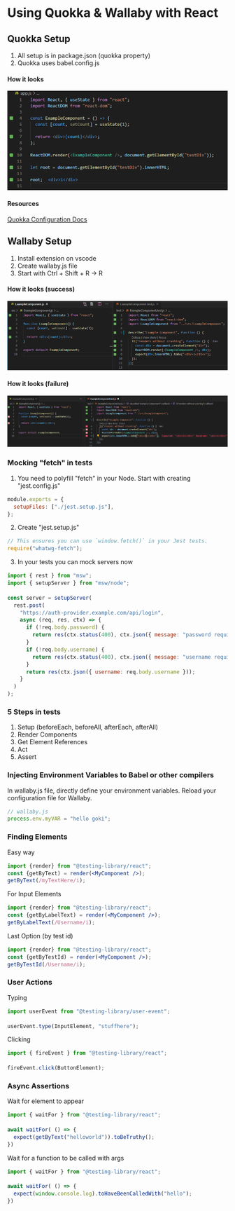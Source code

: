 # Using Quokka & Wallaby with React


## Quokka Setup
1) All setup is in package.json (quokka property)
2) Quokka uses babel.config.js

#### How it looks
![Screenshot](Screenshot_Quokka.png)
#### Resources
[Quokka Configuration Docs](https://quokkajs.com//configuration.html)


## Wallaby Setup
1) Install extension on vscode
2) Create wallaby.js file
3) Start with Ctrl + Shift + R -> R

#### How it looks (success)
![Screenshot](Screenshot_Wallaby.png)

#### How it looks (failure)
![Screenshot](Screenshot_Wallaby_failure.png)

### Mocking "fetch" in tests
1) You need to polyfill "fetch" in your Node. Start with creating "jest.config.js"
```js
module.exports = {
  setupFiles: ["./jest.setup.js"],
};
```

2) Create "jest.setup.js"
```js
// This ensures you can use `window.fetch()` in your Jest tests.
require("whatwg-fetch");
```

3) In your tests you can mock servers now
```js
import { rest } from "msw";
import { setupServer } from "msw/node";

const server = setupServer(
  rest.post(
    "https://auth-provider.example.com/api/login",
    async (req, res, ctx) => {
      if (!req.body.password) {
        return res(ctx.status(400), ctx.json({ message: "password required" }));
      }
      if (!req.body.username) {
        return res(ctx.status(400), ctx.json({ message: "username required" }));
      }
      return res(ctx.json({ username: req.body.username }));
    }
  )
);
```

### 5 Steps in tests
1) Setup (beforeEach, beforeAll, afterEach, afterAll)
2) Render Components
3) Get Element References
4) Act
5) Assert

### Injecting Environment Variables to Babel or other compilers
In wallaby.js file, directly define your environment variables. Reload your configuration file for Wallaby.
```js
// wallaby.js
process.env.myVAR = "hello goki";
```

### Finding Elements
Easy way
```jsx
import {render} from "@testing-library/react";
const {getByText) = render(<MyComponent />);
getByText(/myTextHere/i);
```

For Input Elements
```jsx
import {render} from "@testing-library/react";
const {getByLabelText) = render(<MyComponent />);
getByLabelText(/Username/i);
```

Last Option (by test id)
```jsx
import {render} from "@testing-library/react";
const {getByTestId) = render(<MyComponent />);
getByTestId(/Username/i);
```

### User Actions

Typing
```jsx
import userEvent from "@testing-library/user-event";

userEvent.type(InputElement, "stuffhere");
```

Clicking
```jsx
import { fireEvent } from "@testing-library/react";

fireEvent.click(ButtonElement);
```

### Async Assertions

Wait for element to appear
```jsx
import { waitFor } from "@testing-library/react";

await waitFor( () => {
  expect(getByText("helloworld")).toBeTruthy();
})
```

Wait for a function to be called with args
```jsx
import { waitFor } from "@testing-library/react";

await waitFor( () => {
  expect(window.console.log).toHaveBeenCalledWith("hello");
})
```

